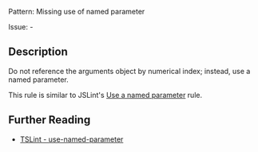 Pattern: Missing use of named parameter

Issue: -

## Description

Do not reference the arguments object by numerical index; instead, use a named parameter. 

This rule is similar to JSLint's [Use a named parameter](https://jslinterrors.com/use-a-named-parameter) rule.

## Further Reading

* [TSLint - use-named-parameter](https://github.com/microsoft/tslint-microsoft-contrib/blob/master/README.md#supported-rules)